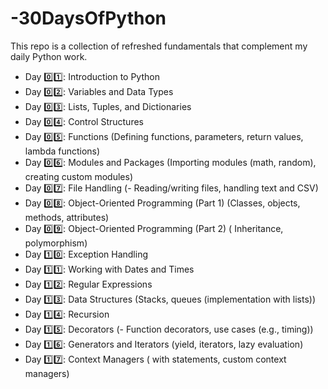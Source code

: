 # -30DaysOfPython
This repo is a collection of refreshed fundamentals that complement my daily Python work.

- Day 0️⃣1️⃣: Introduction to Python
- Day 0️⃣2️⃣: Variables and Data Types
- Day 0️⃣3️⃣: Lists, Tuples, and Dictionaries
- Day 0️⃣4️⃣: Control Structures
- Day 0️⃣5️⃣: Functions (Defining functions, parameters, return values, lambda functions)
- Day 0️⃣6️⃣: Modules and Packages (Importing modules (math, random), creating custom modules)
- Day 0️⃣7️⃣: File Handling (- Reading/writing files, handling text and CSV)
- Day 0️⃣8️⃣: Object-Oriented Programming (Part 1) (Classes, objects, methods, attributes)
- Day 0️⃣9️⃣: Object-Oriented Programming (Part 2) ( Inheritance, polymorphism)
- Day 1️⃣0️⃣: Exception Handling
- Day 1️⃣1️⃣: Working with Dates and Times
- Day 1️⃣2️⃣: Regular Expressions
- Day 1️⃣3️⃣: Data Structures (Stacks, queues (implementation with lists))
- Day 1️⃣4️⃣: Recursion
- Day 1️⃣5️⃣: Decorators (-  Function decorators, use cases (e.g., timing))
- Day 1️⃣6️⃣: Generators and Iterators (yield, iterators, lazy evaluation)
- Day 1️⃣7️⃣: Context Managers ( with statements, custom context managers)
